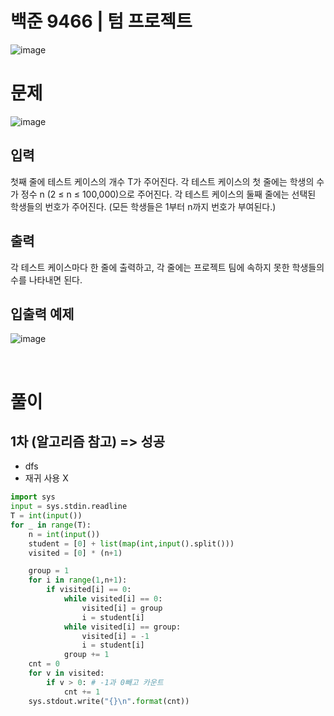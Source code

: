 # 백준 9466 | 텀 프로젝트

![image](https://user-images.githubusercontent.com/62331803/98676666-3cb1f580-239f-11eb-9ff9-f0baafe86248.png)
<br>

# 문제
![image](https://user-images.githubusercontent.com/62331803/98676716-4e939880-239f-11eb-9141-975ee1bcfa80.png)

## 입력
첫째 줄에 테스트 케이스의 개수 T가 주어진다. 각 테스트 케이스의 첫 줄에는 학생의 수가 정수 n (2 ≤ n ≤ 100,000)으로 주어진다. 각 테스트 케이스의 둘째 줄에는 선택된 학생들의 번호가 주어진다. (모든 학생들은 1부터 n까지 번호가 부여된다.)


## 출력
각 테스트 케이스마다 한 줄에 출력하고, 각 줄에는 프로젝트 팀에 속하지 못한 학생들의 수를 나타내면 된다.


## 입출력 예제
![image](https://user-images.githubusercontent.com/62331803/98676845-7c78dd00-239f-11eb-957d-04d6d062790a.png)


<br>

# 풀이
## 1차 (알고리즘 참고)  => 성공
- dfs
- 재귀 사용 X

```python
import sys
input = sys.stdin.readline
T = int(input())
for _ in range(T):
    n = int(input())
    student = [0] + list(map(int,input().split()))
    visited = [0] * (n+1)

    group = 1
    for i in range(1,n+1):
        if visited[i] == 0:
            while visited[i] == 0:
                visited[i] = group
                i = student[i]
            while visited[i] == group:
                visited[i] = -1
                i = student[i]
            group += 1
    cnt = 0
    for v in visited:
        if v > 0: # -1과 0빼고 카운트
            cnt += 1
    sys.stdout.write("{}\n".format(cnt))
```